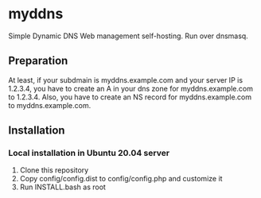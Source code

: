 # myddns
Simple Dynamic DNS Web management self-hosting. Run over dnsmasq.

## Preparation

At least, if your subdmain is myddns.example.com and your server IP is 1.2.3.4, you have to create an A in your dns zone for myddns.example.com to 1.2.3.4. Also, you have to create an NS record for myddns.example.com to myddns.example.com.

## Installation

### Local installation in Ubuntu 20.04 server

1. Clone this repository
2. Copy config/config.dist to config/config.php and customize it
3. Run INSTALL.bash as root
